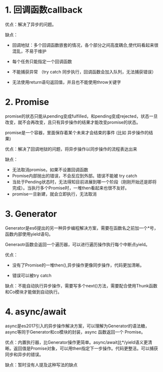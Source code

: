 # 1. 回调函数callback

优点：解决了异步的问题。

缺点：

 - 回调地狱：多个回调函数嵌套的情况，各个部分之间高度耦合,使代码看起来很混乱，不易于维护

 - 每个任务只能指定一个回调函数

 - 不能捕获异常 （try catch 同步执行，回调函数会加入队列，无法捕获错误）
 
 - 无法使用return语句返回值，并且也不能使用throw关键字


# 2. Promise

promise的状态只能从pending变成fulfilled，和pending变成rejected，状态一旦改变，就不会再改变，且只有异步操作的结果才能改变promise的状态。

promise是一个容器，里面保存着某个未来才会结束的事件 (比如 异步操作的结果)

优点：解决了回调地狱的问题，将异步操作以同步操作的流程表达出来

缺点：
  - 无法取消promise。如果不设置回调函数
  - Promise内部抛出的错误，不会反应到外部。错误不能被 try catch
  - 当处于Pending状态时，无法得知目前进展到哪一个阶段（刚刚开始还是即将完成）。当执行多个Promise时，一堆then看起来也很不友好。
  - promise一旦新建，就会立即执行，无法取消
  
# 3. Generator

Generator是es6提出的另一种异步编程解决方案，需要在函数名之前加一个*号，函数内部使用yield语句。

Generaotr函数会返回一个遍历器，可以进行遍历操作执行每个中断点yield。

优点：
 - 没有了Promise的一堆then(),异步操作更像同步操作，代码更加清晰。
     
 - 错误可以被try catch

缺点：不能自动执行异步操作，需要写多个next()方法，需要配合使用Thunk函数和Co模块才能做到自动执行。

# 4. async/await

async是es2017引入的异步操作解决方案，可以理解为Generator的语法糖，async等同于Generator和co模块的封装，async 函数返回一个 Promise。

优点：内置执行器，比Generator操作更简单。async/await比*/yield语义更清晰。返回值是Promise对象，可以用then指定下一步操作。代码更整洁。可以捕获同步和异步的错误。

缺点：暂时没有人提及这种写法的缺点
